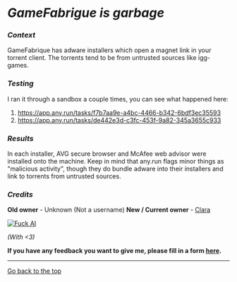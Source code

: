 # *GameFabrigue is garbage*

### *Context*
GameFabrique has adware installers which open a magnet link in your torrent client. The torrents tend to be from untrusted sources like igg-games.

### *Testing*
I ran it through a sandbox a couple times, you can see what happened here:

1. https://app.any.run/tasks/f7b7aa9e-a4bc-4466-b342-6bdf3ec35593
2. https://app.any.run/tasks/de442e3d-c3fc-453f-9a82-345a3655c933

### *Results*
In each installer, AVG secure browser and McAfee web advisor were installed onto the machine. Keep in mind that any.run flags minor things as "malicious activity", though they do bundle adware into their installers and link to torrents from untrusted sources.

### *Credits*
**Old owner** - Unknown (Not a username)
**New / Current owner** - [Clara](https://rentry.co/claraiscute)

[![Fuck AI](https://files.catbox.moe/os5g6k.png)](https://notbyai.fyi)

*(With <3)*

**If you have any feedback you want to give me, please fill in a form [here](https://formulaer.com/f/aa502b70-f46d-4e81-98a2-bd6b2de24540).**
*************

[Go back to the top](#gamefabrigue-is-garbage)
